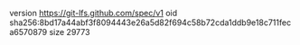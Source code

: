 version https://git-lfs.github.com/spec/v1
oid sha256:8bd17a44abf3f8094443e26a5d82f694c58b72cda1ddb9e18c711feca6570879
size 29773
